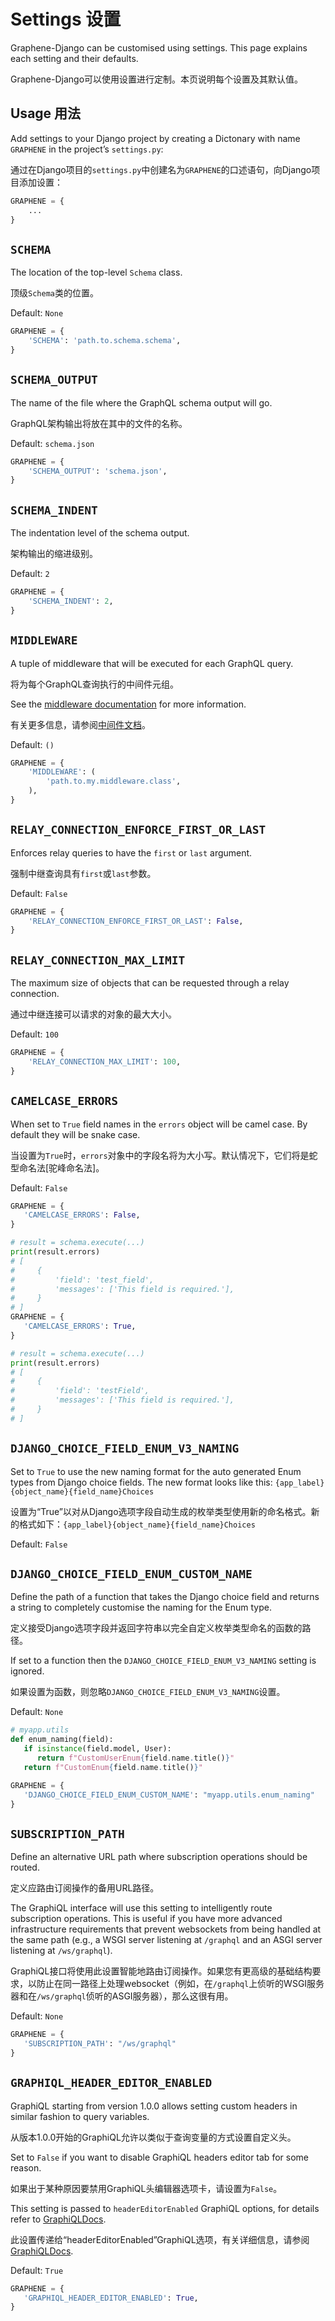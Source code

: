 # Settings	设置

Graphene-Django can be customised using settings. This page explains each setting and their defaults.

Graphene-Django可以使用设置进行定制。本页说明每个设置及其默认值。

## Usage	用法

Add settings to your Django project by creating a Dictonary with name `GRAPHENE` in the project’s `settings.py`:

通过在Django项目的`settings.py`中创建名为`GRAPHENE`的口述语句，向Django项目添加设置：

```python
GRAPHENE = {
    ...
}
```

## `SCHEMA`

The location of the top-level `Schema` class.

顶级`Schema`类的位置。

Default: `None`

```python
GRAPHENE = {
    'SCHEMA': 'path.to.schema.schema',
}
```

## `SCHEMA_OUTPUT`

The name of the file where the GraphQL schema output will go.

GraphQL架构输出将放在其中的文件的名称。

Default: `schema.json`

```python
GRAPHENE = {
    'SCHEMA_OUTPUT': 'schema.json',
}
```

## `SCHEMA_INDENT`

The indentation level of the schema output.

架构输出的缩进级别。

Default: `2`

```python
GRAPHENE = {
    'SCHEMA_INDENT': 2,
}
```

## `MIDDLEWARE`

A tuple of middleware that will be executed for each GraphQL query.

将为每个GraphQL查询执行的中间件元组。

See the [middleware documentation](https://docs.graphene-python.org/en/latest/execution/middleware/) for more information.

有关更多信息，请参阅[中间件文档](https://docs.graphene-python.org/en/latest/execution/middleware/)。

Default: `()`

```python
GRAPHENE = {
    'MIDDLEWARE': (
        'path.to.my.middleware.class',
    ),
}
```

## `RELAY_CONNECTION_ENFORCE_FIRST_OR_LAST`

Enforces relay queries to have the `first` or `last` argument.

强制中继查询具有`first`或`last`参数。

Default: `False`

```python
GRAPHENE = {
    'RELAY_CONNECTION_ENFORCE_FIRST_OR_LAST': False,
}
```

## `RELAY_CONNECTION_MAX_LIMIT`

The maximum size of objects that can be requested through a relay connection.

通过中继连接可以请求的对象的最大大小。

Default: `100`

```python
GRAPHENE = {
    'RELAY_CONNECTION_MAX_LIMIT': 100,
}
```

## `CAMELCASE_ERRORS`

When set to `True` field names in the `errors` object will be camel case. By default they will be snake case.

当设置为`True`时，`errors`对象中的字段名将为大小写。默认情况下，它们将是蛇型命名法[驼峰命名法]。

Default: `False`

```python
GRAPHENE = {
   'CAMELCASE_ERRORS': False,
}

# result = schema.execute(...)
print(result.errors)
# [
#     {
#         'field': 'test_field',
#         'messages': ['This field is required.'],
#     }
# ]
GRAPHENE = {
   'CAMELCASE_ERRORS': True,
}

# result = schema.execute(...)
print(result.errors)
# [
#     {
#         'field': 'testField',
#         'messages': ['This field is required.'],
#     }
# ]
```

## `DJANGO_CHOICE_FIELD_ENUM_V3_NAMING`

Set to `True` to use the new naming format for the auto generated Enum types from Django choice fields. The new format looks like this: `{app_label}{object_name}{field_name}Choices`

设置为“True”以对从Django选项字段自动生成的枚举类型使用新的命名格式。新的格式如下：`{app_label}{object_name}{field_name}Choices`

Default: `False`

## `DJANGO_CHOICE_FIELD_ENUM_CUSTOM_NAME`

Define the path of a function that takes the Django choice field and returns a string to completely customise the naming for the Enum type.

定义接受Django选项字段并返回字符串以完全自定义枚举类型命名的函数的路径。

If set to a function then the `DJANGO_CHOICE_FIELD_ENUM_V3_NAMING` setting is ignored.

如果设置为函数，则忽略`DJANGO_CHOICE_FIELD_ENUM_V3_NAMING`设置。

Default: `None`

```python
# myapp.utils
def enum_naming(field):
   if isinstance(field.model, User):
      return f"CustomUserEnum{field.name.title()}"
   return f"CustomEnum{field.name.title()}"

GRAPHENE = {
   'DJANGO_CHOICE_FIELD_ENUM_CUSTOM_NAME': "myapp.utils.enum_naming"
}
```

## `SUBSCRIPTION_PATH`

Define an alternative URL path where subscription operations should be routed.

定义应路由订阅操作的备用URL路径。

The GraphiQL interface will use this setting to intelligently route subscription operations. This is useful if you have more advanced infrastructure requirements that prevent websockets from being handled at the same path (e.g., a WSGI server listening at `/graphql` and an ASGI server listening at `/ws/graphql`).

GraphiQL接口将使用此设置智能地路由订阅操作。如果您有更高级的基础结构要求，以防止在同一路径上处理websocket（例如，在`/graphql`上侦听的WSGI服务器和在`/ws/graphql`侦听的ASGI服务器），那么这很有用。

Default: `None`

```python
GRAPHENE = {
   'SUBSCRIPTION_PATH': "/ws/graphql"
}
```

## `GRAPHIQL_HEADER_EDITOR_ENABLED`

GraphiQL starting from version 1.0.0 allows setting custom headers in similar fashion to query variables.

从版本1.0.0开始的GraphiQL允许以类似于查询变量的方式设置自定义头。

Set to `False` if you want to disable GraphiQL headers editor tab for some reason.

如果出于某种原因要禁用GraphiQL头编辑器选项卡，请设置为`False`。

This setting is passed to `headerEditorEnabled` GraphiQL options, for details refer to [GraphiQLDocs](https://github.com/graphql/graphiql/tree/main/packages/graphiql#options).

此设置传递给“headerEditorEnabled”GraphiQL选项，有关详细信息，请参阅[GraphiQLDocs](https://github.com/graphql/graphiql/tree/main/packages/graphiql#options).

Default: `True`

```python
GRAPHENE = {
   'GRAPHIQL_HEADER_EDITOR_ENABLED': True,
}
```